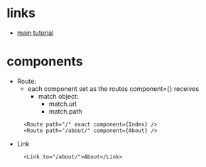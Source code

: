# links
  - [main tutorial](https://reacttraining.com/react-router/web/guides/quick-start)


# components
  - Route:
    - each component set as the routes component={} receives
      - match object:
        - match.url
        - match.path
    ```
      <Route path="/" exact component={Index} />
      <Route path="/about/" component={About} />
    ```
  - Link
    ```
      <Link to="/about/">About</Link>
    ```